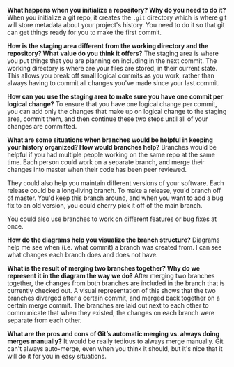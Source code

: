 **What happens when you initialize a repository? Why do you need to do it?**
When you initialize a git repo, it creates the `.git` directory which is where
git will store metadata about your project's history. You need to do it so that
git can get things ready for you to make the first commit.

**How is the staging area different from the working directory and the
repository? What value do you think it offers?**
The staging area is where you put things that you are planning on including in
the next commit. The working directory is where are your files are stored, in
their current state. This allows you break off small logical commits as you
work, rather than always having to commit all changes you've made since your
last commit.

**How can you use the staging area to make sure you have one commit per logical
change?**
To ensure that you have one logical change per commit, you can add only the
changes that make up on logical change to the staging area, commit them, and
then continue these two steps until all of your changes are committed.

**What are some situations when branches would be helpful in keeping your
history organized? How would branches help?**
Branches would be helpful if you had multiple people working on the same repo at
the same time. Each person could work on a separate branch, and merge their
changes into master when their code has been peer reviewed.

They could also help you maintain different versions of your software. Each
release could be a long-living branch. To make a release, you'd branch off of
master. You'd keep this branch around, and when you want to add a bug fix to an
old version, you could cherry pick it off of the main branch.

You could also use branches to work on different features or bug fixes at once.

**How do the diagrams help you visualize the branch structure?**
Diagrams help me see when (i.e. what commit) a branch was created from. I can
see what changes each branch does and does not have.

**What is the result of merging two branches together? Why do we represent it in
the diagram the way we do?**
After merging two branches together, the changes from both branches are included
in the branch that is currently checked out. A visual representation of this
shows that the two branches diverged after a certain commit, and merged back
together on a certain merge commit. The branches are laid out next to each other
to communicate that when they existed, the changes on each branch were separate
from each other.

**What are the pros and cons of Git’s automatic merging vs. always doing merges
manually?**
It would be really tedious to always merge manually. Git can't always
auto-merge, even when you think it should, but it's nice that it will do it for
you in easy situations.
